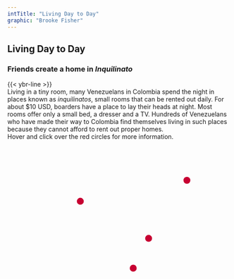 ```yaml
---
intTitle: "Living Day to Day"
graphic: "Brooke Fisher"
---
```

<section class="interactive">
  <h2 class="interactive__title">
    Living Day to Day
  </h2>
  <h3 class="interactive__subhead">
    Friends create a home in <em>Inquilinato</em>
  </h3>
  {{< ybr-line >}}
  <div class="interactive__intro">
    Living in a tiny room, many Venezuelans in Colombia spend the night in places known as <em>inquilinatos</em>, small
    rooms that can be rented out daily. For about $10 USD, boarders have a place to lay their heads at night. Most rooms
    offer only a small bed, a dresser and a TV. Hundreds of Venezuelans who have made their way to Colombia find
    themselves living in such places because they cannot afford to rent out proper homes.
  </div>
  <div class="interactive__instructions">
    Hover and click over the red circles for more information.
  </div>
  <div class="interactive__image interactive__body">
    <svg id="interactive__svg" xmlns="http://www.w3.org/2000/svg" xmlns:xlink="http://www.w3.org/1999/xlink"
      viewBox="0 0 1154 758"> <defs><style>
          svg#interactive__svg {
            background-image: url("assets/photo-interactive.jpg");
            background-size: 100% 100%;
            background-repeat: no-repeat;
            max-width: 1000px;
            width: 100%;
          }
          polygon {
            fill: transparent;
            cursor: pointer;
            transition: fill 0.2s
          }
          g circle {
            cursor: pointer;
          }
          g circle:hover {
            fill: #333;
          }
        </style>
      </defs>
      <g>
        <title>Floor</title>
        <polygon id="floor" class="cls-1"
          points="625 755 695 754 695 744 691 730 692 709 696 699 690 682 690 669 688 663 678 653 671 626 660 620 660 609 661 592 661 583 651 589 643 598 637 605 633 614 623 622 616 625 606 626 595 623 586 614 587 605 598 593 605 584 611 576 618 576 624 568 623 554 630 507 623 496 613 489 607 498 604 504 607 513 607 520 600 522 574 532 560 539 593 653 604 657 619 656 625 672 632 693 638 720 630 729 635 740 625 755" />
      </g>
      <g>
        <title>Wall</title>
        <polygon id="wall" class="cls-1"
          points="156 753 0 758 0 0 1152 0 1154 677 1139 660 1135 642 1130 632 1108 610 1113 586 1113 574 1114 559 1120 546 1127 531 1125 519 1112 510 1100 495 1095 479 1085 464 1063 458 1045 467 1026 484 1014 493 995 500 982 503 975 490 966 473 961 464 950 460 953 442 954 427 963 412 967 401 969 394 960 387 949 384 941 380 929 378 922 375 915 370 929 359 931 352 932 345 934 332 935 307 927 294 900 287 886 289 869 302 858 320 851 332 849 349 843 336 836 324 829 316 822 311 817 292 813 274 803 263 785 265 783 271 771 271 771 261 764 264 759 257 743 255 726 263 705 269 696 272 693 244 689 217 682 204 669 195 660 186 657 175 663 156 653 130 641 121 619 125 609 135 604 149 594 141 584 147 578 163 574 170 557 188 539 209 527 226 536 233 569 228 591 224 597 221 598 240 592 256 596 266 599 279 597 287 581 290 572 301 557 303 538 304 522 299 512 301 500 317 492 329 480 343 467 325 455 310 449 301 441 292 427 298 420 291 411 287 399 287 393 282 380 283 377 271 365 269 358 250 364 235 366 226 357 217 346 210 339 202 332 197 327 193 319 197 311 205 299 184 294 162 292 146 285 137 271 138 258 138 244 140 236 146 226 152 214 159 211 167 217 184 235 250 233 268 239 289 240 295 234 300 239 311 240 320 217 308 190 309 170 316 140 333 132 337 127 330 117 326 99 339 91 352 88 367 97 378 103 381 99 389 93 400 85 405 94 411 101 428 105 443 112 453 114 460 101 469 89 491 79 520 79 533 83 596 102 640 125 668 136 697 148 729 156 753" />
      </g>
      <g>
        <title>Bed</title>
        <polygon id="bed" class="cls-1"
          points="754 755 806 749 822 750 850 749 875 753 923 755 972 751 1011 741 1050 728 1091 718 1112 709 1135 694 1144 681 1138 650 1130 632 1115 616 1092 593 1080 583 981 495 950 460 940 471 920 506 912 535 919 570 924 597 934 640 940 673 931 744 877 741 884 673 881 652 860 629 844 608 832 600 806 605 792 614 771 627 750 639 740 656 735 682 729 714 726 724 679 633 696 586 720 565 737 557 761 542 782 526 793 487 800 449 805 427 807 417 797 422 788 449 781 456 767 461 756 451 749 436 760 439 770 430 783 404 789 388 808 355 817 345 829 346 849 349 828 320 822 311 805 330 787 337 768 342 757 347 748 347 754 364 748 373 739 375 740 386 744 402 741 422 740 450 731 462 717 470 703 480 683 497 670 515 664 540 655 585 678 657 688 663 692 695 690 713 691 730 700 747 702 754 754 755" />
      </g>
      <g>
        <title>Bags</title>
        <polygon id="bags" class="cls-1"
          points="214 159 230 155 241 146 250 143 260 144 275 142 287 144 294 162 293 180 302 197 311 210 323 202 342 212 351 224 360 224 364 235 354 250 365 269 377 271 381 296 385 286 399 287 411 287 420 291 429 313 436 304 432 296 449 301 454 315 475 340 482 347 492 329 500 317 512 305 522 299 533 303 552 307 572 301 551 324 547 342 539 350 541 370 541 404 535 427 512 425 499 423 488 424 481 439 451 450 429 450 416 421 409 402 401 392 389 384 382 379 380 372 372 372 353 367 327 355 304 353 288 356 274 361 267 346 261 337 254 330 245 299 234 259 238 246 230 228 221 192 216 178 211 167 214 159" />
      </g>
      <g id="dot-wall">
        <circle fill="#C70032" cx="933" cy="208" r="18" />
      </g>
      <g id="dot-bags">
        <circle fill="#C70032" cx="379" cy="317" r="18" />
      </g>
      <g id="dot-floor">
        <circle fill="#C70032" cx="654" cy="665" r="18" />
      </g>
      <g id="dot-bed">
        <circle fill="#C70032" cx="734" cy="510" r="18" />
      </g>
    </svg>
    <div class="hidden flex" id="room__info"></div>
  </div>
</section>

<script>
  var floor = document.getElementById('floor');
  var bed = document.getElementById('bed');
  var wall = document.getElementById('wall');
  var bags = document.getElementById('bags');
  var floorCircle = document.getElementById('dot-floor');
  var bedCircle = document.getElementById('dot-bed');
  var wallCircle = document.getElementById('dot-wall');
  var bagsCircle = document.getElementById('dot-bags');
  var infoBox = document.getElementById('room__info');
  var svg = document.getElementById("interactive__svg");
  var svgPos = svg.getBoundingClientRect();
  var ttHeight = 130;
  var ttWidth = 500;
  var windowWidth;
  windowWidth = $(window).width();
  if (windowWidth > 1240) {
    function hoverRed(picSection) {
      picSection.style.fill = "rgba(199, 0, 50, 0.36)";
    }
    function stopHover(picSection) {
      picSection.style.fill = "rgba(199, 0, 50, 0)";
    }
    floorCircle.onmouseenter = function () {
      hoverRed(floor);
      var floorCircPos = floorCircle.getBoundingClientRect();
      var html = '';
      html += '<p>Many Venezuelans rent out <em>Inquilinato</em>, or daily rooms, to sleep in. Rooms cost an average of $10 USD per day. Even though one room averages just 2 meters by 2 meters (43 square feet), it usually houses multiple families at a time.</p>';
      infoBox.innerHTML = html;
      infoBox.classList.remove('hidden');
      var x = floorCircPos.x;
      var height = infoBox.getBoundingClientRect().height;
      var svgX = svgPos.x;
      var top = (x - svgX - height) + "px";
      var left = floorCircPos.left - (ttWidth / 2) + "px";
      infoBox.style.top = top;
      infoBox.style.left = left;
    };
    floorCircle.onmouseleave = function () {
      stopHover(floor);
      infoBox.classList.add('hidden');
    };
    wallCircle.onmouseenter = function () {
      hoverRed(wall);
      var wallCircPos = this.getBoundingClientRect();
      var html = '';
      html += '<p>There are no windows in this tiny room, which is part of a hall-style dorm. The only entertainment is a small TV atop a dresser which everyone in the room shares.</p>';
      infoBox.innerHTML = html;
      infoBox.classList.toggle('hidden');
      var x = wallCircPos.x;
      var height = infoBox.getBoundingClientRect().height;
      var svgX = svgPos.x;
      var top = (x - svgX - (height * 4.5)) + "px";
      var left = wallCircPos.left - (ttWidth / 1.5) + "px";
      infoBox.style.top = top;
      infoBox.style.left = left;
    };
    wallCircle.onmouseleave = function () {
      stopHover(wall);
      infoBox.classList.add('hidden');
    };
    bagsCircle.onmouseenter = function () {
      hoverRed(bags);
      var bagsCircPos = this.getBoundingClientRect();
      var html = '';
      html += '<p>Venezuelans crossing over the border by foot leave with the clothes on their back and the few items they can stuff into a handful of suitcases, backpacks or duffel bags.</p>';
      infoBox.innerHTML = html;
      infoBox.classList.toggle('hidden');
      var x = bagsCircPos.x;
      var height = infoBox.getBoundingClientRect().height;
      var svgX = svgPos.x;
      var top = (x - svgX - (height * 1.5)) + "px";
      var left = bagsCircPos.left - (ttWidth / 2) + "px";
      infoBox.style.top = top;
      infoBox.style.left = left;
    };
    bagsCircle.onmouseleave = function () {
      stopHover(bags);
      infoBox.classList.add('hidden');
    };
    bedCircle.onmouseenter = function () {
      hoverRed(bed);
      var bedCircPos = this.getBoundingClientRect();
      var html = '';
      html += '<p>Each room has one bed, so at night, the friends pull out rollaway beds to sleep on. It is common to develop bed sores and rashes from sleeping in such tight quarters.</p>';
      infoBox.innerHTML = html;
      infoBox.classList.toggle('hidden');
      var x = bedCircPos.x;
      var height = infoBox.getBoundingClientRect().height;
      var svgX = svgPos.x;
      var top = (x - svgX - height) + "px";
      var left = bedCircPos.left - (ttWidth / 2) + "px";
      infoBox.style.top = top;
      infoBox.style.left = left;
    };
    bedCircle.onmouseleave = function () {
      stopHover(bed)
      infoBox.classList.add('hidden');
    };
  }
  // On click, the infomration appears if mobile
  floorCircle.onclick = function () {
    var floorCircPos = floorCircle.getBoundingClientRect();
    var html = '';
    html += '<p>Many Venezuelans rent out <em>Inquilinato</em>, or daily rooms, to sleep in. Rooms cost an average of $10 USD per day. Even though one room averages just 2 meters by 2 meters (43 square feet), it usually houses multiple families at a time</p>';
    if (infoBox.innerHTML != html) {
      infoBox.innerHTML = html;
    } else {
      infoBox.classList.toggle('hidden');
    }
  }
  bedCircle.onclick = function () {
    var bedCircPos = this.getBoundingClientRect();
    var html = '';
    html += '<p>Each room has one bed, so at night, the friends pull out rollaway beds to sleep on. It is common to develop bed sores and rashes from sleeping in such tight quarters.</p>';
    if (infoBox.innerHTML != html) {
      infoBox.innerHTML = html;
    } else {
      infoBox.classList.toggle('hidden');
    }
  }
  bagsCircle.onclick = function () {
    var bagsCircPos = this.getBoundingClientRect();
    var html = '';
    html += '<p>Venezuelans crossing over the border by foot leave with the clothes on their back and the few items they can stuff into a handful of suitcases, backpacks or duffel bags.</p>';
    if (infoBox.innerHTML != html) {
      infoBox.innerHTML = html;
    } else {
      infoBox.classList.toggle('hidden');
    }
  }
  wallCircle.onclick = function () {
    var wallCircPos = this.getBoundingClientRect();
    var html = '';
    html += '<p>There are no windows in this tiny room, which is part of a hall-style dorm. The only entertainment is a small TV atop a dresser which everyone in the room shares.</p>';
    if (infoBox.innerHTML != html) {
      infoBox.innerHTML = html;
    } else {
      infoBox.classList.toggle('hidden');
    }
  }
</script>
